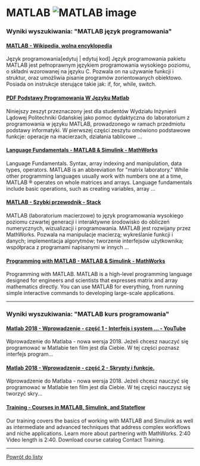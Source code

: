 # MATLAB ![MATLAB image](https://www.tiobe.com/wp-content/themes/tiobe/tiobe-index/images/MATLAB.png)

### Wyniki wyszukiwania: "MATLAB język programowania" 

#### [MATLAB - Wikipedia, wolna encyklopedia](https://pl.wikipedia.org/wiki/MATLAB) 

 Język programowania[edytuj | edytuj kod] Język programowania pakietu MATLAB jest pełnoprawnym językiem programowania wysokiego poziomu, o składni wzorowanej na języku C. Pozwala on na używanie funkcji i struktur, oraz umożliwia pisanie programów zorientowanych obiektowo. Posiada on instrukcje sterujące takie jak: if, for, while, switch.




#### [PDF Podstawy Programowania W Języku Matlab](http://ftj.agh.edu.pl/~stegowski/rozne/m_skrypcik.pdf) 

 Niniejszy zeszyt przeznaczony jest dla studentów Wydziału Inżynierii Lądowej Politechniki Gdańskiej jako pomoc dydaktyczna do laboratorium z programowania w języku MATLAB, prowadzonego w ramach przedmiotu podstawy informatyki. W pierwszej części zeszytu omówiono podstawowe funkcje: operacje na macierzach, działania tablicowe ...




#### [Language Fundamentals - MATLAB & Simulink - MathWorks](https://www.mathworks.com/help/matlab/language-fundamentals.html) 

 Language Fundamentals. Syntax, array indexing and manipulation, data types, operators. MATLAB is an abbreviation for "matrix laboratory." While other programming languages usually work with numbers one at a time, MATLAB ® operates on whole matrices and arrays. Language fundamentals include basic operations, such as creating variables, array ...




#### [MATLAB - Szybki przewodnik - Stack](https://isolution.pro/pl/t/matlab/matlab-quick-guide/matlab-szybki-przewodnik) 

 MATLAB (laboratorium macierzowe) to język programowania wysokiego poziomu czwartej generacji i interaktywne środowisko do obliczeń numerycznych, wizualizacji i programowania. MATLAB jest rozwijany przez MathWorks. Pozwala na manipulacje macierzą; wykreślanie funkcji i danych; implementacja algorytmów; tworzenie interfejsów użytkownika; współpraca z programami napisanymi w innych ...




#### [Programming with MATLAB - MATLAB & Simulink - MathWorks](https://www.mathworks.com/products/matlab/programming-with-matlab.html) 

 Programming with MATLAB. MATLAB is a high-level programming language designed for engineers and scientists that expresses matrix and array mathematics directly. You can use MATLAB for everything, from running simple interactive commands to developing large-scale applications.






---

### Wyniki wyszukiwania: "MATLAB kurs programowania" 

#### [Matlab 2018 - Wprowadzenie - część 1 - Interfejs i system ... - YouTube](https://www.youtube.com/watch?v=3EsJA4e_UXk) 

 Wprowadzenie do Matlaba - nowa wersja 2018. Jeżeli chcesz nauczyć się programować w Matlabie ten film jest dla Ciebie. W tej części poznasz interfejs program...




#### [Matlab 2018 - Wprowadzenie - część 2 - Skrypty i funkcje.](https://www.youtube.com/watch?v=6PK2ZBuDqkA) 

 Wprowadzenie do Matlaba - nowa wersja 2018. Jeżeli chcesz nauczyć się programować w Matlabie ten film jest dla Ciebie. W tej części nauczysz się tworzyć skry...




#### [Training - Courses in MATLAB, Simulink, and Stateflow](https://www.mathworks.com/learn/training.html) 

 Our training covers the basics of working with MATLAB and Simulink as well as intermediate and advanced techniques that address complex workflows and niche applications. Learn more about partnering with MathWorks. 2:40 Video length is 2:40. Download course catalog Contact Training.






---

 [Powrót do listy](../top20.md)